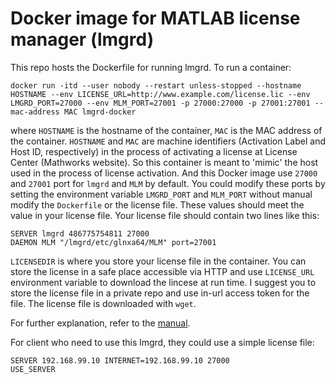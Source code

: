 # Docker image for MATLAB license manager (lmgrd)

This repo hosts the Dockerfile for running lmgrd. To run a container:

```shell
docker run -itd --user nobody --restart unless-stopped --hostname HOSTNAME --env LICENSE_URL=http://www.example.com/license.lic --env LMGRD_PORT=27000 --env MLM_PORT=27001 -p 27000:27000 -p 27001:27001 --mac-address MAC lmgrd-docker
```

where `HOSTNAME` is the hostname of the container, `MAC` is the MAC address of the container. `HOSTNAME` and `MAC` are machine identifiers (Activation Label and Host ID, respectively) in the process of activating a license at License Center (Mathworks website). So this container is meant to 'mimic' the host used in the process of license activation. And this Docker image use `27000` and `27001` port for `lmgrd` and `MLM` by default. You could modify these ports by setting the environment variable `LMGRD_PORT` and `MLM_PORT` without manual modify the `Dockerfile` or the license file. These values should meet the value in your license file. Your license file should contain two lines like this:

```text
SERVER lmgrd 486775754811 27000
DAEMON MLM "/lmgrd/etc/glnxa64/MLM" port=27001
```
`LICENSEDIR` is where you store your license file in the container. You can store the license in a safe place accessible via HTTP and use `LICENSE_URL` environment variable to download the lincese at run time. I suggest you to store the license file in a private repo and use in-url access token for the file. The license file is downloaded with `wget`.

For further explanation, refer to the [manual](https://www.mathworks.com/matlabcentral/answers/uploaded_files/5871/LicenseAdministration.pdf). 

For client who need to use this lmgrd, they could use a simple license file:

```text
SERVER 192.168.99.10 INTERNET=192.168.99.10 27000
USE_SERVER
```


